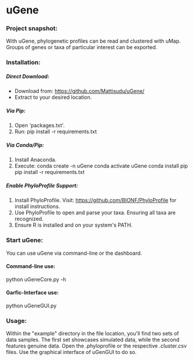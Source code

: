 # uGene

### Project snapshot:
With uGene, phylogenetic profiles can be read and clustered with uMap. 
Groups of genes or taxa of particular interest can be exported.

### Installation:
##### Direct Download:
- Download from: https://github.com/Mattisudu/uGene/
- Extract to your desired location.

##### Via Pip:
1. Open 'packages.txt'.
2. Run: pip install -r requirements.txt

##### Via Conda/Pip:
1. Install Anaconda.
2. Execute: 
   conda create -n uGene
   conda activate uGene
   conda install pip
   pip install -r requirements.txt

##### Enable PhyloProfile Support:
1. Install PhyloProfile. Visit: https://github.com/BIONF/PhyloProfile for install instructions.
2. Use PhyloProfile to open and parse your taxa. Ensuring all taxa are recognized.
3. Ensure R is installed and on your system's PATH.

### Start uGene:
You can use uGene via command-line or the dashboard.
#### Command-line use:
   python uGeneCore.py -h
#### Garfic-Interface use:
   python uGeneGUI.py
### Usage:
Within the "example" directory in the file location, you'll find two sets of data samples. The first set showcases simulated data, while the second features genuine data. Open the .phyloprofile or the respective .cluster.csv files. Use the graphical interface of uGenGUI to do so.

